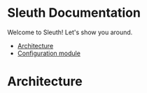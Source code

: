 # Sleuth Documentation

Welcome to Sleuth! Let's show you around.

- [Architecture](#Architecture)
- [Configuration module](./configuration.md)

# Architecture

